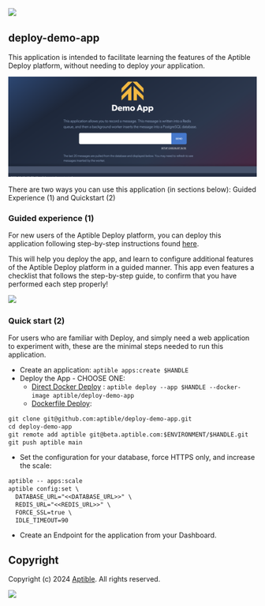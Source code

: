 <img src="https://github.com/aptible/mintlify-docs/blob/073bfba084ad9ea18217f5816568c3f832d5f0ae/logo/light.png" height="100"/>

## deploy-demo-app

This application is intended to facilitate learning the features of the Aptible Deploy platform, without
needing to deploy _your_ application.

![](https://github.com/aptible/deploy-demo-app/blob/main/screenshots/demo.png)

There are two ways you can use this application (in sections below): Guided Experience (1) and Quickstart (2)

### Guided experience (1)

For new users of the Aptible Deploy platform, you can deploy this application following step-by-step 
instructions found [here](https://www.aptible.com/docs/getting-started/deploy-starter-template/python-flask).

This will help you deploy the app, and learn to configure additional features of the Aptible Deploy platform 
in a guided manner. This app even features a checklist that follows the step-by-step guide, to confirm 
that you have performed each step properly!

![](https://github.com/aptible/deploy-demo-app/blob/main/screenshots/checklist.png)


### Quick start (2)

For users who are familiar with Deploy, and simply need a web application to experiment with, these
 are the minimal steps needed to run this application.

* Create an application: `aptible apps:create $HANDLE`
* Deploy the App - CHOOSE ONE:
  * [Direct Docker Deploy](https://www.aptible.com/documentation/deploy/reference/apps/image/direct-docker-image-deploy.html) : `aptible deploy --app $HANDLE --docker-image aptible/deploy-demo-app`
  * [Dockerfile Deploy](https://deploy-docs.aptible.com/docs/dockerfile-deploy-example): 
  
```shell
git clone git@github.com:aptible/deploy-demo-app.git 
cd deploy-demo-app 
git remote add aptible git@beta.aptible.com:$ENVIRONMENT/$HANDLE.git 
git push aptible main
```

* Set the configuration for your database, force HTTPS only, and increase the scale:

```shell
aptible -- apps:scale 
aptible config:set \
  DATABASE_URL="<<DATABASE_URL>>" \ 
  REDIS_URL="<<REDIS_URL>>" \
  FORCE_SSL=true \
  IDLE_TIMEOUT=90
```

* Create an Endpoint for the application from your Dashboard.

## Copyright

Copyright (c) 2024 [Aptible](https://www.aptible.com). All rights reserved.

[<img src="https://avatars2.githubusercontent.com/u/1580788?v=4&s=60" />](https://github.com/UserNotFound)

